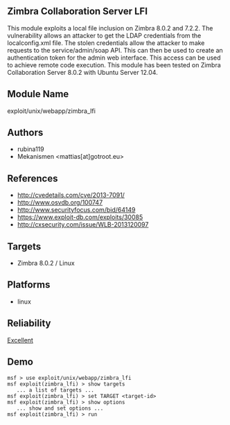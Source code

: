 ## Zimbra Collaboration Server LFI

This module exploits a local file inclusion on Zimbra 8.0.2 
and 7.2.2. The vulnerability allows an attacker to get the 
LDAP credentials from the localconfig.xml file. The stolen 
credentials allow the attacker to make requests to the 
service/admin/soap API. This can then be used to create an 
authentication token for the admin web interface. This 
access can be used to achieve remote code execution. This 
module has been tested on Zimbra Collaboration Server 8.0.2 
with Ubuntu Server 12.04.


## Module Name
exploit/unix/webapp/zimbra_lfi

## Authors
* rubina119
* Mekanismen <mattias[at]gotroot.eu>


## References
* http://cvedetails.com/cve/2013-7091/
* http://www.osvdb.org/100747
* http://www.securityfocus.com/bid/64149
* https://www.exploit-db.com/exploits/30085
* http://cxsecurity.com/issue/WLB-2013120097



## Targets
* Zimbra 8.0.2 / Linux


## Platforms
* linux

## Reliability
[Excellent](https://github.com/rapid7/metasploit-framework/wiki/Exploit-Ranking)

## Demo

```
msf > use exploit/unix/webapp/zimbra_lfi
msf exploit(zimbra_lfi) > show targets
   ... a list of targets ...
msf exploit(zimbra_lfi) > set TARGET <target-id>
msf exploit(zimbra_lfi) > show options
   ... show and set options ...
msf exploit(zimbra_lfi) > run
```
    
    